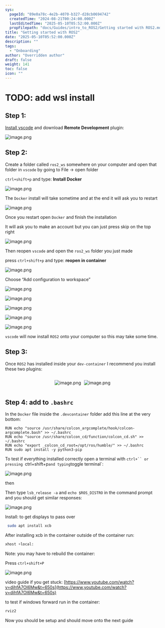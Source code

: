 ```yaml
---
sys:
  pageId: "89e0a78c-4e2b-4070-b327-d28cb0694742"
  createdTime: "2024-08-21T00:24:00.000Z"
  lastEditedTime: "2025-05-10T05:52:00.000Z"
  propFilepath: "docs/Guides/intro_to_ROS2/Getting started with ROS2.md"
title: "Getting started with ROS2"
date: "2025-05-10T05:52:00.000Z"
description: ""
tags:
  - "Onboarding"
author: "Overridden author"
draft: false
weight: 141
toc: false
icon: ""
---
```


# TODO: add wsl install

## Step 1:

[Install vscode](https://code.visualstudio.com/download) and download **Remote Development** plugin:

![image.png](https://prod-files-secure.s3.us-west-2.amazonaws.com/d518164a-d88e-44d1-a4ee-3adb3bd8bce0/efb52993-1881-4a40-b95e-6f020334f022/image.png?X-Amz-Algorithm=AWS4-HMAC-SHA256&X-Amz-Content-Sha256=UNSIGNED-PAYLOAD&X-Amz-Credential=ASIAZI2LB466Y4X4Y2MN%2F20250703%2Fus-west-2%2Fs3%2Faws4_request&X-Amz-Date=20250703T170920Z&X-Amz-Expires=3600&X-Amz-Security-Token=IQoJb3JpZ2luX2VjEBEaCXVzLXdlc3QtMiJHMEUCIQDRA77U8z3XLLxpnAmFcFXW%2FMt6dZxNjycV2%2BrbTsd5dwIgIzkn56qegxfIeMLHktx3cRZFkC4v9pnDnTRjLq3yswcq%2FwMIGhAAGgw2Mzc0MjMxODM4MDUiDBpU1%2FY1FXHQZo6rLyrcA9XYk%2FVLyJ9htxPNmltHzttecnHxiXILFC9%2BIN1zxZAf3eMzR3vitAcfx1whODTX7dw9v3zBY4%2BmhBHYC%2B5KGo4TEXngl4pq9xCkVPCPhvvT85gvuTKhb2RxXx4PtDpJPP4hbRpcc0EbYI2Uy14YltdkdvOh80J5B9HJi5geihyQZAZfp57pmQY2gUhkA0wqBhWo9P26yR0ZQjtEUATrAYsGaI%2FJ2pfWp0oSLM8wiKcwgazDzCiM6m%2F9xCOXu0ZKg6tOfRuyeNXML7hRvB6DdnK7snkjsV5cekmoZYqC1ELBhw1smrYlg%2BeyEg5si2okWpR%2FqGSZ3wGZdu6bK2w80KVpoUrIzx5Nv9KlzSY2H%2BoV8FlXUTYyp6uV%2BJSjCt%2FeSw3XdarWWQJWOlpCWJylJVa15ShQlslEDHiojVvFv1Je5GyRPe1FpE%2BiHyvXzFrcGuTHx7BocA6GWsv%2FnjtK4NSTaxux1MnoykRFYAQtwhvDh6BfpE3aT7%2BeGTRBEFcisQulRqZ1wCw%2FTPznGc7giC2qXR43Mf6neB4dWtSy43SwSsVZtvgMSjTneYLnLKW0Tda4NeeaeKO5s%2FgKFIkJMIqtpbWIXjX9BU%2FRiJMYIG0DxXCTYGInD67DBvAgMNjmmsMGOqUB5NzAcLDgNerogFOg4f%2Fth4U2O94PSZJ4ZfSMFEsGJBOsFYLn4l5nqVbFrro%2BT%2BGG3VAoMay%2BXO%2F9jgqItEJkgHhUZnx59jayFamtmLgk0vmHFA%2FNjPaz%2FDJKchNcHihnUMB3fEFJI80oT%2By5D7XEwuy%2B752%2B2dcFb33fSd4pLsSk6iZOb7n4jKePm6EaVpraH%2BGx9r8DA2hMG27%2F968uvqZ6zaYE&X-Amz-Signature=d5264fa08d4c7f100adbd4ada3c0bbb02cd43f3590be2f2f62fb9e280465d4db&X-Amz-SignedHeaders=host&x-amz-checksum-mode=ENABLED&x-id=GetObject)

## Step 2:

Create a folder called `ros2_ws` somewhere on your computer and open that folder in `vscode` by going to File → open folder 

`ctrl+shift+p` and type: **Install Docker**

![image.png](https://prod-files-secure.s3.us-west-2.amazonaws.com/d518164a-d88e-44d1-a4ee-3adb3bd8bce0/2269dc0e-1cd5-47ff-bceb-c04ad9b2eab0/image.png?X-Amz-Algorithm=AWS4-HMAC-SHA256&X-Amz-Content-Sha256=UNSIGNED-PAYLOAD&X-Amz-Credential=ASIAZI2LB466Y4X4Y2MN%2F20250703%2Fus-west-2%2Fs3%2Faws4_request&X-Amz-Date=20250703T170920Z&X-Amz-Expires=3600&X-Amz-Security-Token=IQoJb3JpZ2luX2VjEBEaCXVzLXdlc3QtMiJHMEUCIQDRA77U8z3XLLxpnAmFcFXW%2FMt6dZxNjycV2%2BrbTsd5dwIgIzkn56qegxfIeMLHktx3cRZFkC4v9pnDnTRjLq3yswcq%2FwMIGhAAGgw2Mzc0MjMxODM4MDUiDBpU1%2FY1FXHQZo6rLyrcA9XYk%2FVLyJ9htxPNmltHzttecnHxiXILFC9%2BIN1zxZAf3eMzR3vitAcfx1whODTX7dw9v3zBY4%2BmhBHYC%2B5KGo4TEXngl4pq9xCkVPCPhvvT85gvuTKhb2RxXx4PtDpJPP4hbRpcc0EbYI2Uy14YltdkdvOh80J5B9HJi5geihyQZAZfp57pmQY2gUhkA0wqBhWo9P26yR0ZQjtEUATrAYsGaI%2FJ2pfWp0oSLM8wiKcwgazDzCiM6m%2F9xCOXu0ZKg6tOfRuyeNXML7hRvB6DdnK7snkjsV5cekmoZYqC1ELBhw1smrYlg%2BeyEg5si2okWpR%2FqGSZ3wGZdu6bK2w80KVpoUrIzx5Nv9KlzSY2H%2BoV8FlXUTYyp6uV%2BJSjCt%2FeSw3XdarWWQJWOlpCWJylJVa15ShQlslEDHiojVvFv1Je5GyRPe1FpE%2BiHyvXzFrcGuTHx7BocA6GWsv%2FnjtK4NSTaxux1MnoykRFYAQtwhvDh6BfpE3aT7%2BeGTRBEFcisQulRqZ1wCw%2FTPznGc7giC2qXR43Mf6neB4dWtSy43SwSsVZtvgMSjTneYLnLKW0Tda4NeeaeKO5s%2FgKFIkJMIqtpbWIXjX9BU%2FRiJMYIG0DxXCTYGInD67DBvAgMNjmmsMGOqUB5NzAcLDgNerogFOg4f%2Fth4U2O94PSZJ4ZfSMFEsGJBOsFYLn4l5nqVbFrro%2BT%2BGG3VAoMay%2BXO%2F9jgqItEJkgHhUZnx59jayFamtmLgk0vmHFA%2FNjPaz%2FDJKchNcHihnUMB3fEFJI80oT%2By5D7XEwuy%2B752%2B2dcFb33fSd4pLsSk6iZOb7n4jKePm6EaVpraH%2BGx9r8DA2hMG27%2F968uvqZ6zaYE&X-Amz-Signature=0576988557fd442a491d36ef3cb748b3dd21bd7d548a4ed4690b7294127f9e17&X-Amz-SignedHeaders=host&x-amz-checksum-mode=ENABLED&x-id=GetObject)

The `Docker` install will take sometime and at the end it will ask you to restart

![image.png](https://prod-files-secure.s3.us-west-2.amazonaws.com/d518164a-d88e-44d1-a4ee-3adb3bd8bce0/ed233f78-be33-4b1f-b89c-9c346c0e961e/image.png?X-Amz-Algorithm=AWS4-HMAC-SHA256&X-Amz-Content-Sha256=UNSIGNED-PAYLOAD&X-Amz-Credential=ASIAZI2LB466Y4X4Y2MN%2F20250703%2Fus-west-2%2Fs3%2Faws4_request&X-Amz-Date=20250703T170920Z&X-Amz-Expires=3600&X-Amz-Security-Token=IQoJb3JpZ2luX2VjEBEaCXVzLXdlc3QtMiJHMEUCIQDRA77U8z3XLLxpnAmFcFXW%2FMt6dZxNjycV2%2BrbTsd5dwIgIzkn56qegxfIeMLHktx3cRZFkC4v9pnDnTRjLq3yswcq%2FwMIGhAAGgw2Mzc0MjMxODM4MDUiDBpU1%2FY1FXHQZo6rLyrcA9XYk%2FVLyJ9htxPNmltHzttecnHxiXILFC9%2BIN1zxZAf3eMzR3vitAcfx1whODTX7dw9v3zBY4%2BmhBHYC%2B5KGo4TEXngl4pq9xCkVPCPhvvT85gvuTKhb2RxXx4PtDpJPP4hbRpcc0EbYI2Uy14YltdkdvOh80J5B9HJi5geihyQZAZfp57pmQY2gUhkA0wqBhWo9P26yR0ZQjtEUATrAYsGaI%2FJ2pfWp0oSLM8wiKcwgazDzCiM6m%2F9xCOXu0ZKg6tOfRuyeNXML7hRvB6DdnK7snkjsV5cekmoZYqC1ELBhw1smrYlg%2BeyEg5si2okWpR%2FqGSZ3wGZdu6bK2w80KVpoUrIzx5Nv9KlzSY2H%2BoV8FlXUTYyp6uV%2BJSjCt%2FeSw3XdarWWQJWOlpCWJylJVa15ShQlslEDHiojVvFv1Je5GyRPe1FpE%2BiHyvXzFrcGuTHx7BocA6GWsv%2FnjtK4NSTaxux1MnoykRFYAQtwhvDh6BfpE3aT7%2BeGTRBEFcisQulRqZ1wCw%2FTPznGc7giC2qXR43Mf6neB4dWtSy43SwSsVZtvgMSjTneYLnLKW0Tda4NeeaeKO5s%2FgKFIkJMIqtpbWIXjX9BU%2FRiJMYIG0DxXCTYGInD67DBvAgMNjmmsMGOqUB5NzAcLDgNerogFOg4f%2Fth4U2O94PSZJ4ZfSMFEsGJBOsFYLn4l5nqVbFrro%2BT%2BGG3VAoMay%2BXO%2F9jgqItEJkgHhUZnx59jayFamtmLgk0vmHFA%2FNjPaz%2FDJKchNcHihnUMB3fEFJI80oT%2By5D7XEwuy%2B752%2B2dcFb33fSd4pLsSk6iZOb7n4jKePm6EaVpraH%2BGx9r8DA2hMG27%2F968uvqZ6zaYE&X-Amz-Signature=eb876cd46f8d2bde05a817c327c39b5dca0f9b72a2c3da01df90ecabf0d0b9e6&X-Amz-SignedHeaders=host&x-amz-checksum-mode=ENABLED&x-id=GetObject)

Once you restart open `Docker` and finish the installation

It will ask you to make an account but you can just press skip on the top right

![image.png](https://prod-files-secure.s3.us-west-2.amazonaws.com/d518164a-d88e-44d1-a4ee-3adb3bd8bce0/21010ad9-1659-4fd9-9f59-9932a09b2a3d/image.png?X-Amz-Algorithm=AWS4-HMAC-SHA256&X-Amz-Content-Sha256=UNSIGNED-PAYLOAD&X-Amz-Credential=ASIAZI2LB466Y4X4Y2MN%2F20250703%2Fus-west-2%2Fs3%2Faws4_request&X-Amz-Date=20250703T170920Z&X-Amz-Expires=3600&X-Amz-Security-Token=IQoJb3JpZ2luX2VjEBEaCXVzLXdlc3QtMiJHMEUCIQDRA77U8z3XLLxpnAmFcFXW%2FMt6dZxNjycV2%2BrbTsd5dwIgIzkn56qegxfIeMLHktx3cRZFkC4v9pnDnTRjLq3yswcq%2FwMIGhAAGgw2Mzc0MjMxODM4MDUiDBpU1%2FY1FXHQZo6rLyrcA9XYk%2FVLyJ9htxPNmltHzttecnHxiXILFC9%2BIN1zxZAf3eMzR3vitAcfx1whODTX7dw9v3zBY4%2BmhBHYC%2B5KGo4TEXngl4pq9xCkVPCPhvvT85gvuTKhb2RxXx4PtDpJPP4hbRpcc0EbYI2Uy14YltdkdvOh80J5B9HJi5geihyQZAZfp57pmQY2gUhkA0wqBhWo9P26yR0ZQjtEUATrAYsGaI%2FJ2pfWp0oSLM8wiKcwgazDzCiM6m%2F9xCOXu0ZKg6tOfRuyeNXML7hRvB6DdnK7snkjsV5cekmoZYqC1ELBhw1smrYlg%2BeyEg5si2okWpR%2FqGSZ3wGZdu6bK2w80KVpoUrIzx5Nv9KlzSY2H%2BoV8FlXUTYyp6uV%2BJSjCt%2FeSw3XdarWWQJWOlpCWJylJVa15ShQlslEDHiojVvFv1Je5GyRPe1FpE%2BiHyvXzFrcGuTHx7BocA6GWsv%2FnjtK4NSTaxux1MnoykRFYAQtwhvDh6BfpE3aT7%2BeGTRBEFcisQulRqZ1wCw%2FTPznGc7giC2qXR43Mf6neB4dWtSy43SwSsVZtvgMSjTneYLnLKW0Tda4NeeaeKO5s%2FgKFIkJMIqtpbWIXjX9BU%2FRiJMYIG0DxXCTYGInD67DBvAgMNjmmsMGOqUB5NzAcLDgNerogFOg4f%2Fth4U2O94PSZJ4ZfSMFEsGJBOsFYLn4l5nqVbFrro%2BT%2BGG3VAoMay%2BXO%2F9jgqItEJkgHhUZnx59jayFamtmLgk0vmHFA%2FNjPaz%2FDJKchNcHihnUMB3fEFJI80oT%2By5D7XEwuy%2B752%2B2dcFb33fSd4pLsSk6iZOb7n4jKePm6EaVpraH%2BGx9r8DA2hMG27%2F968uvqZ6zaYE&X-Amz-Signature=e4066e4059cb504df5b7b5481d9d2162ae0c3bd957c114d9503be89a6b0a66d2&X-Amz-SignedHeaders=host&x-amz-checksum-mode=ENABLED&x-id=GetObject)

Then reopen `vscode` and open the `ros2_ws` folder you just made

press `ctrl+shift+p` and type: **reopen in container**

![image.png](https://prod-files-secure.s3.us-west-2.amazonaws.com/d518164a-d88e-44d1-a4ee-3adb3bd8bce0/4e93b8c2-41ad-488c-8095-c74205196118/image.png?X-Amz-Algorithm=AWS4-HMAC-SHA256&X-Amz-Content-Sha256=UNSIGNED-PAYLOAD&X-Amz-Credential=ASIAZI2LB466Y4X4Y2MN%2F20250703%2Fus-west-2%2Fs3%2Faws4_request&X-Amz-Date=20250703T170920Z&X-Amz-Expires=3600&X-Amz-Security-Token=IQoJb3JpZ2luX2VjEBEaCXVzLXdlc3QtMiJHMEUCIQDRA77U8z3XLLxpnAmFcFXW%2FMt6dZxNjycV2%2BrbTsd5dwIgIzkn56qegxfIeMLHktx3cRZFkC4v9pnDnTRjLq3yswcq%2FwMIGhAAGgw2Mzc0MjMxODM4MDUiDBpU1%2FY1FXHQZo6rLyrcA9XYk%2FVLyJ9htxPNmltHzttecnHxiXILFC9%2BIN1zxZAf3eMzR3vitAcfx1whODTX7dw9v3zBY4%2BmhBHYC%2B5KGo4TEXngl4pq9xCkVPCPhvvT85gvuTKhb2RxXx4PtDpJPP4hbRpcc0EbYI2Uy14YltdkdvOh80J5B9HJi5geihyQZAZfp57pmQY2gUhkA0wqBhWo9P26yR0ZQjtEUATrAYsGaI%2FJ2pfWp0oSLM8wiKcwgazDzCiM6m%2F9xCOXu0ZKg6tOfRuyeNXML7hRvB6DdnK7snkjsV5cekmoZYqC1ELBhw1smrYlg%2BeyEg5si2okWpR%2FqGSZ3wGZdu6bK2w80KVpoUrIzx5Nv9KlzSY2H%2BoV8FlXUTYyp6uV%2BJSjCt%2FeSw3XdarWWQJWOlpCWJylJVa15ShQlslEDHiojVvFv1Je5GyRPe1FpE%2BiHyvXzFrcGuTHx7BocA6GWsv%2FnjtK4NSTaxux1MnoykRFYAQtwhvDh6BfpE3aT7%2BeGTRBEFcisQulRqZ1wCw%2FTPznGc7giC2qXR43Mf6neB4dWtSy43SwSsVZtvgMSjTneYLnLKW0Tda4NeeaeKO5s%2FgKFIkJMIqtpbWIXjX9BU%2FRiJMYIG0DxXCTYGInD67DBvAgMNjmmsMGOqUB5NzAcLDgNerogFOg4f%2Fth4U2O94PSZJ4ZfSMFEsGJBOsFYLn4l5nqVbFrro%2BT%2BGG3VAoMay%2BXO%2F9jgqItEJkgHhUZnx59jayFamtmLgk0vmHFA%2FNjPaz%2FDJKchNcHihnUMB3fEFJI80oT%2By5D7XEwuy%2B752%2B2dcFb33fSd4pLsSk6iZOb7n4jKePm6EaVpraH%2BGx9r8DA2hMG27%2F968uvqZ6zaYE&X-Amz-Signature=1172c678336f43ea5c57bcf7ef29ab1966cc83f5fa0af541c5cee57c1afe9394&X-Amz-SignedHeaders=host&x-amz-checksum-mode=ENABLED&x-id=GetObject)

Choose “Add configuration to workspace”

![image.png](https://prod-files-secure.s3.us-west-2.amazonaws.com/d518164a-d88e-44d1-a4ee-3adb3bd8bce0/9560b282-5060-4989-ba37-97e7b2c22476/image.png?X-Amz-Algorithm=AWS4-HMAC-SHA256&X-Amz-Content-Sha256=UNSIGNED-PAYLOAD&X-Amz-Credential=ASIAZI2LB466Y4X4Y2MN%2F20250703%2Fus-west-2%2Fs3%2Faws4_request&X-Amz-Date=20250703T170920Z&X-Amz-Expires=3600&X-Amz-Security-Token=IQoJb3JpZ2luX2VjEBEaCXVzLXdlc3QtMiJHMEUCIQDRA77U8z3XLLxpnAmFcFXW%2FMt6dZxNjycV2%2BrbTsd5dwIgIzkn56qegxfIeMLHktx3cRZFkC4v9pnDnTRjLq3yswcq%2FwMIGhAAGgw2Mzc0MjMxODM4MDUiDBpU1%2FY1FXHQZo6rLyrcA9XYk%2FVLyJ9htxPNmltHzttecnHxiXILFC9%2BIN1zxZAf3eMzR3vitAcfx1whODTX7dw9v3zBY4%2BmhBHYC%2B5KGo4TEXngl4pq9xCkVPCPhvvT85gvuTKhb2RxXx4PtDpJPP4hbRpcc0EbYI2Uy14YltdkdvOh80J5B9HJi5geihyQZAZfp57pmQY2gUhkA0wqBhWo9P26yR0ZQjtEUATrAYsGaI%2FJ2pfWp0oSLM8wiKcwgazDzCiM6m%2F9xCOXu0ZKg6tOfRuyeNXML7hRvB6DdnK7snkjsV5cekmoZYqC1ELBhw1smrYlg%2BeyEg5si2okWpR%2FqGSZ3wGZdu6bK2w80KVpoUrIzx5Nv9KlzSY2H%2BoV8FlXUTYyp6uV%2BJSjCt%2FeSw3XdarWWQJWOlpCWJylJVa15ShQlslEDHiojVvFv1Je5GyRPe1FpE%2BiHyvXzFrcGuTHx7BocA6GWsv%2FnjtK4NSTaxux1MnoykRFYAQtwhvDh6BfpE3aT7%2BeGTRBEFcisQulRqZ1wCw%2FTPznGc7giC2qXR43Mf6neB4dWtSy43SwSsVZtvgMSjTneYLnLKW0Tda4NeeaeKO5s%2FgKFIkJMIqtpbWIXjX9BU%2FRiJMYIG0DxXCTYGInD67DBvAgMNjmmsMGOqUB5NzAcLDgNerogFOg4f%2Fth4U2O94PSZJ4ZfSMFEsGJBOsFYLn4l5nqVbFrro%2BT%2BGG3VAoMay%2BXO%2F9jgqItEJkgHhUZnx59jayFamtmLgk0vmHFA%2FNjPaz%2FDJKchNcHihnUMB3fEFJI80oT%2By5D7XEwuy%2B752%2B2dcFb33fSd4pLsSk6iZOb7n4jKePm6EaVpraH%2BGx9r8DA2hMG27%2F968uvqZ6zaYE&X-Amz-Signature=47bd00d54954021417f84a2cffb688ccbaf564c073efc5a5d10f8585d6e17232&X-Amz-SignedHeaders=host&x-amz-checksum-mode=ENABLED&x-id=GetObject)

![image.png](https://prod-files-secure.s3.us-west-2.amazonaws.com/d518164a-d88e-44d1-a4ee-3adb3bd8bce0/2ee63f81-886b-48e8-a553-dc6e5eac99e4/image.png?X-Amz-Algorithm=AWS4-HMAC-SHA256&X-Amz-Content-Sha256=UNSIGNED-PAYLOAD&X-Amz-Credential=ASIAZI2LB466Y4X4Y2MN%2F20250703%2Fus-west-2%2Fs3%2Faws4_request&X-Amz-Date=20250703T170920Z&X-Amz-Expires=3600&X-Amz-Security-Token=IQoJb3JpZ2luX2VjEBEaCXVzLXdlc3QtMiJHMEUCIQDRA77U8z3XLLxpnAmFcFXW%2FMt6dZxNjycV2%2BrbTsd5dwIgIzkn56qegxfIeMLHktx3cRZFkC4v9pnDnTRjLq3yswcq%2FwMIGhAAGgw2Mzc0MjMxODM4MDUiDBpU1%2FY1FXHQZo6rLyrcA9XYk%2FVLyJ9htxPNmltHzttecnHxiXILFC9%2BIN1zxZAf3eMzR3vitAcfx1whODTX7dw9v3zBY4%2BmhBHYC%2B5KGo4TEXngl4pq9xCkVPCPhvvT85gvuTKhb2RxXx4PtDpJPP4hbRpcc0EbYI2Uy14YltdkdvOh80J5B9HJi5geihyQZAZfp57pmQY2gUhkA0wqBhWo9P26yR0ZQjtEUATrAYsGaI%2FJ2pfWp0oSLM8wiKcwgazDzCiM6m%2F9xCOXu0ZKg6tOfRuyeNXML7hRvB6DdnK7snkjsV5cekmoZYqC1ELBhw1smrYlg%2BeyEg5si2okWpR%2FqGSZ3wGZdu6bK2w80KVpoUrIzx5Nv9KlzSY2H%2BoV8FlXUTYyp6uV%2BJSjCt%2FeSw3XdarWWQJWOlpCWJylJVa15ShQlslEDHiojVvFv1Je5GyRPe1FpE%2BiHyvXzFrcGuTHx7BocA6GWsv%2FnjtK4NSTaxux1MnoykRFYAQtwhvDh6BfpE3aT7%2BeGTRBEFcisQulRqZ1wCw%2FTPznGc7giC2qXR43Mf6neB4dWtSy43SwSsVZtvgMSjTneYLnLKW0Tda4NeeaeKO5s%2FgKFIkJMIqtpbWIXjX9BU%2FRiJMYIG0DxXCTYGInD67DBvAgMNjmmsMGOqUB5NzAcLDgNerogFOg4f%2Fth4U2O94PSZJ4ZfSMFEsGJBOsFYLn4l5nqVbFrro%2BT%2BGG3VAoMay%2BXO%2F9jgqItEJkgHhUZnx59jayFamtmLgk0vmHFA%2FNjPaz%2FDJKchNcHihnUMB3fEFJI80oT%2By5D7XEwuy%2B752%2B2dcFb33fSd4pLsSk6iZOb7n4jKePm6EaVpraH%2BGx9r8DA2hMG27%2F968uvqZ6zaYE&X-Amz-Signature=c8a89986ca5e6e29f078f00983e08c67cf2a9a8444ea9b9db1c61bbe5d472129&X-Amz-SignedHeaders=host&x-amz-checksum-mode=ENABLED&x-id=GetObject)

![image.png](https://prod-files-secure.s3.us-west-2.amazonaws.com/d518164a-d88e-44d1-a4ee-3adb3bd8bce0/ae1580b2-b048-407e-aed9-b584224a7a04/image.png?X-Amz-Algorithm=AWS4-HMAC-SHA256&X-Amz-Content-Sha256=UNSIGNED-PAYLOAD&X-Amz-Credential=ASIAZI2LB466Y4X4Y2MN%2F20250703%2Fus-west-2%2Fs3%2Faws4_request&X-Amz-Date=20250703T170920Z&X-Amz-Expires=3600&X-Amz-Security-Token=IQoJb3JpZ2luX2VjEBEaCXVzLXdlc3QtMiJHMEUCIQDRA77U8z3XLLxpnAmFcFXW%2FMt6dZxNjycV2%2BrbTsd5dwIgIzkn56qegxfIeMLHktx3cRZFkC4v9pnDnTRjLq3yswcq%2FwMIGhAAGgw2Mzc0MjMxODM4MDUiDBpU1%2FY1FXHQZo6rLyrcA9XYk%2FVLyJ9htxPNmltHzttecnHxiXILFC9%2BIN1zxZAf3eMzR3vitAcfx1whODTX7dw9v3zBY4%2BmhBHYC%2B5KGo4TEXngl4pq9xCkVPCPhvvT85gvuTKhb2RxXx4PtDpJPP4hbRpcc0EbYI2Uy14YltdkdvOh80J5B9HJi5geihyQZAZfp57pmQY2gUhkA0wqBhWo9P26yR0ZQjtEUATrAYsGaI%2FJ2pfWp0oSLM8wiKcwgazDzCiM6m%2F9xCOXu0ZKg6tOfRuyeNXML7hRvB6DdnK7snkjsV5cekmoZYqC1ELBhw1smrYlg%2BeyEg5si2okWpR%2FqGSZ3wGZdu6bK2w80KVpoUrIzx5Nv9KlzSY2H%2BoV8FlXUTYyp6uV%2BJSjCt%2FeSw3XdarWWQJWOlpCWJylJVa15ShQlslEDHiojVvFv1Je5GyRPe1FpE%2BiHyvXzFrcGuTHx7BocA6GWsv%2FnjtK4NSTaxux1MnoykRFYAQtwhvDh6BfpE3aT7%2BeGTRBEFcisQulRqZ1wCw%2FTPznGc7giC2qXR43Mf6neB4dWtSy43SwSsVZtvgMSjTneYLnLKW0Tda4NeeaeKO5s%2FgKFIkJMIqtpbWIXjX9BU%2FRiJMYIG0DxXCTYGInD67DBvAgMNjmmsMGOqUB5NzAcLDgNerogFOg4f%2Fth4U2O94PSZJ4ZfSMFEsGJBOsFYLn4l5nqVbFrro%2BT%2BGG3VAoMay%2BXO%2F9jgqItEJkgHhUZnx59jayFamtmLgk0vmHFA%2FNjPaz%2FDJKchNcHihnUMB3fEFJI80oT%2By5D7XEwuy%2B752%2B2dcFb33fSd4pLsSk6iZOb7n4jKePm6EaVpraH%2BGx9r8DA2hMG27%2F968uvqZ6zaYE&X-Amz-Signature=1ee627b52e1394490a148c45e812e34862913a7719fc36d1bb4bd95434ee2e3b&X-Amz-SignedHeaders=host&x-amz-checksum-mode=ENABLED&x-id=GetObject)

![image.png](https://prod-files-secure.s3.us-west-2.amazonaws.com/d518164a-d88e-44d1-a4ee-3adb3bd8bce0/53255b28-f75e-430f-b9e3-c0ac8577e42b/image.png?X-Amz-Algorithm=AWS4-HMAC-SHA256&X-Amz-Content-Sha256=UNSIGNED-PAYLOAD&X-Amz-Credential=ASIAZI2LB466Y4X4Y2MN%2F20250703%2Fus-west-2%2Fs3%2Faws4_request&X-Amz-Date=20250703T170920Z&X-Amz-Expires=3600&X-Amz-Security-Token=IQoJb3JpZ2luX2VjEBEaCXVzLXdlc3QtMiJHMEUCIQDRA77U8z3XLLxpnAmFcFXW%2FMt6dZxNjycV2%2BrbTsd5dwIgIzkn56qegxfIeMLHktx3cRZFkC4v9pnDnTRjLq3yswcq%2FwMIGhAAGgw2Mzc0MjMxODM4MDUiDBpU1%2FY1FXHQZo6rLyrcA9XYk%2FVLyJ9htxPNmltHzttecnHxiXILFC9%2BIN1zxZAf3eMzR3vitAcfx1whODTX7dw9v3zBY4%2BmhBHYC%2B5KGo4TEXngl4pq9xCkVPCPhvvT85gvuTKhb2RxXx4PtDpJPP4hbRpcc0EbYI2Uy14YltdkdvOh80J5B9HJi5geihyQZAZfp57pmQY2gUhkA0wqBhWo9P26yR0ZQjtEUATrAYsGaI%2FJ2pfWp0oSLM8wiKcwgazDzCiM6m%2F9xCOXu0ZKg6tOfRuyeNXML7hRvB6DdnK7snkjsV5cekmoZYqC1ELBhw1smrYlg%2BeyEg5si2okWpR%2FqGSZ3wGZdu6bK2w80KVpoUrIzx5Nv9KlzSY2H%2BoV8FlXUTYyp6uV%2BJSjCt%2FeSw3XdarWWQJWOlpCWJylJVa15ShQlslEDHiojVvFv1Je5GyRPe1FpE%2BiHyvXzFrcGuTHx7BocA6GWsv%2FnjtK4NSTaxux1MnoykRFYAQtwhvDh6BfpE3aT7%2BeGTRBEFcisQulRqZ1wCw%2FTPznGc7giC2qXR43Mf6neB4dWtSy43SwSsVZtvgMSjTneYLnLKW0Tda4NeeaeKO5s%2FgKFIkJMIqtpbWIXjX9BU%2FRiJMYIG0DxXCTYGInD67DBvAgMNjmmsMGOqUB5NzAcLDgNerogFOg4f%2Fth4U2O94PSZJ4ZfSMFEsGJBOsFYLn4l5nqVbFrro%2BT%2BGG3VAoMay%2BXO%2F9jgqItEJkgHhUZnx59jayFamtmLgk0vmHFA%2FNjPaz%2FDJKchNcHihnUMB3fEFJI80oT%2By5D7XEwuy%2B752%2B2dcFb33fSd4pLsSk6iZOb7n4jKePm6EaVpraH%2BGx9r8DA2hMG27%2F968uvqZ6zaYE&X-Amz-Signature=e3489fa48f1911359c994a86c35dca620fcb0302ca5eacefcff6222f3e66f5d5&X-Amz-SignedHeaders=host&x-amz-checksum-mode=ENABLED&x-id=GetObject)

![image.png](https://prod-files-secure.s3.us-west-2.amazonaws.com/d518164a-d88e-44d1-a4ee-3adb3bd8bce0/7c562767-5af9-4ffb-97d1-327bcdf4ee00/image.png?X-Amz-Algorithm=AWS4-HMAC-SHA256&X-Amz-Content-Sha256=UNSIGNED-PAYLOAD&X-Amz-Credential=ASIAZI2LB466Y4X4Y2MN%2F20250703%2Fus-west-2%2Fs3%2Faws4_request&X-Amz-Date=20250703T170920Z&X-Amz-Expires=3600&X-Amz-Security-Token=IQoJb3JpZ2luX2VjEBEaCXVzLXdlc3QtMiJHMEUCIQDRA77U8z3XLLxpnAmFcFXW%2FMt6dZxNjycV2%2BrbTsd5dwIgIzkn56qegxfIeMLHktx3cRZFkC4v9pnDnTRjLq3yswcq%2FwMIGhAAGgw2Mzc0MjMxODM4MDUiDBpU1%2FY1FXHQZo6rLyrcA9XYk%2FVLyJ9htxPNmltHzttecnHxiXILFC9%2BIN1zxZAf3eMzR3vitAcfx1whODTX7dw9v3zBY4%2BmhBHYC%2B5KGo4TEXngl4pq9xCkVPCPhvvT85gvuTKhb2RxXx4PtDpJPP4hbRpcc0EbYI2Uy14YltdkdvOh80J5B9HJi5geihyQZAZfp57pmQY2gUhkA0wqBhWo9P26yR0ZQjtEUATrAYsGaI%2FJ2pfWp0oSLM8wiKcwgazDzCiM6m%2F9xCOXu0ZKg6tOfRuyeNXML7hRvB6DdnK7snkjsV5cekmoZYqC1ELBhw1smrYlg%2BeyEg5si2okWpR%2FqGSZ3wGZdu6bK2w80KVpoUrIzx5Nv9KlzSY2H%2BoV8FlXUTYyp6uV%2BJSjCt%2FeSw3XdarWWQJWOlpCWJylJVa15ShQlslEDHiojVvFv1Je5GyRPe1FpE%2BiHyvXzFrcGuTHx7BocA6GWsv%2FnjtK4NSTaxux1MnoykRFYAQtwhvDh6BfpE3aT7%2BeGTRBEFcisQulRqZ1wCw%2FTPznGc7giC2qXR43Mf6neB4dWtSy43SwSsVZtvgMSjTneYLnLKW0Tda4NeeaeKO5s%2FgKFIkJMIqtpbWIXjX9BU%2FRiJMYIG0DxXCTYGInD67DBvAgMNjmmsMGOqUB5NzAcLDgNerogFOg4f%2Fth4U2O94PSZJ4ZfSMFEsGJBOsFYLn4l5nqVbFrro%2BT%2BGG3VAoMay%2BXO%2F9jgqItEJkgHhUZnx59jayFamtmLgk0vmHFA%2FNjPaz%2FDJKchNcHihnUMB3fEFJI80oT%2By5D7XEwuy%2B752%2B2dcFb33fSd4pLsSk6iZOb7n4jKePm6EaVpraH%2BGx9r8DA2hMG27%2F968uvqZ6zaYE&X-Amz-Signature=b14dd19d1ba8b5a1b9889dc358090370c3905aa3b4468f1759c526d4c026a89d&X-Amz-SignedHeaders=host&x-amz-checksum-mode=ENABLED&x-id=GetObject)

`vscode` will now install `ROS2` onto your computer so this may take some time.

## Step 3:

Once `ROS2` has installed inside your `dev-container` I recommend you install these two plugins:

<div style="display: flex;flex-direction: row; column-gap:10px; max-width: 630px;justify-content: center;">
<div>

![image.png](https://prod-files-secure.s3.us-west-2.amazonaws.com/d518164a-d88e-44d1-a4ee-3adb3bd8bce0/3fc3d550-5a54-4ba1-ba6b-faa01cdb7369/image.png?X-Amz-Algorithm=AWS4-HMAC-SHA256&X-Amz-Content-Sha256=UNSIGNED-PAYLOAD&X-Amz-Credential=ASIAZI2LB466XEHJHERV%2F20250703%2Fus-west-2%2Fs3%2Faws4_request&X-Amz-Date=20250703T170922Z&X-Amz-Expires=3600&X-Amz-Security-Token=IQoJb3JpZ2luX2VjEBEaCXVzLXdlc3QtMiJIMEYCIQDrRWCgmMMtKmIPtzL6L4SfnWrTbKcknNLE6n%2BeF4Ju7gIhAJ29v01ty24Hiy%2F5UA9n1lKY3bhGbsUGA7lhNeoMFJGHKv8DCBoQABoMNjM3NDIzMTgzODA1Igyy1xZ7hc6aUUkfMtsq3AMKpD8v5409FOS%2F%2BOK8UKUhMKDb%2BnUsO%2BPZN%2BdGXtCVaRvq7lwKZJJMLZygmOKIQfcTBN9Oi6AqH9z625lRAu826XwyjZGIxDdL%2FW%2FsvrxHbz1Q0KFXAsIXvq7QixKsF1Q4j04cte7MW4SOE8E%2BhIXT3cuy%2BODBuVJ%2F3VOxtYkfVjDW%2BRZwmfuyQ8is0LC5shTnByOrQbRYcNKVkeXp896GeA6a0jnSKwSU9RZ%2BoC8BUTtfJxfl4MBBsM1JR2tUc2%2FfRUeWQY7tKWfTj2IW5YUZv8WA5rIl%2F0WlZ1WppxFxI3V%2FFKGFZvIWFk15KU06YJUCs1IFPgOCmIdDZaOTarOdKfAISF3EwJW%2BMeXEwph7hQ5CL6nEZJZaiD2YtVKbob7v1GcvaJkx1L8I7xe1X%2FnhJ6wTCuKyv1I01OaV%2BEW3l80UfzQxSUCSizM1ZX%2FzBHeKCtqpIV2steoLAMg9xjwWIUHkT46kuexXbFFjXNerRmmmwRfC4Xb66DGl8OFhZDNt84tu0iuERuWmqqOcb4gF5QQC1Sm4hpsuJ1jw%2Fu0JUUcUGkNvqK2IFBiYZF9%2FWPIwpjm9NsRT7rDIhODnrCyapQ%2B9Cqv8mhPa0jKIv5HJxDJiW42mxlSiGO5ZYjDU5ZrDBjqkASdczaiOvk8Zk2YfsSVBm8i6ln0b6qhDtIL8INYZ5pOw4YLvX%2BphHJ7znncsaflVQxsmBnselh9MdjHOaCE%2FzUydg2ZSEdt8yYiiZH1RZW24xnlDysD2NUZGALQC6fbTzjXn2c9W7zxB0VjYDHV3poGUI8i9QSi5ZYBqGDbLI4V0U%2BDA3MjLKvlRwtPmr4eJamezXB%2BUGiTLAUhKfc%2BFJMDt05Hq&X-Amz-Signature=612e91afb71d9b8ced19d075ec61fa94a67613fbccd1d9f0dd145ad8fa8daf25&X-Amz-SignedHeaders=host&x-amz-checksum-mode=ENABLED&x-id=GetObject)

</div>
<div>

![image.png](https://prod-files-secure.s3.us-west-2.amazonaws.com/d518164a-d88e-44d1-a4ee-3adb3bd8bce0/d994cc66-13c2-4093-a5a3-f84cf4601a82/image.png?X-Amz-Algorithm=AWS4-HMAC-SHA256&X-Amz-Content-Sha256=UNSIGNED-PAYLOAD&X-Amz-Credential=ASIAZI2LB466TWAAR2TN%2F20250703%2Fus-west-2%2Fs3%2Faws4_request&X-Amz-Date=20250703T170923Z&X-Amz-Expires=3600&X-Amz-Security-Token=IQoJb3JpZ2luX2VjEBEaCXVzLXdlc3QtMiJIMEYCIQDy81Lk%2F4BOT6t1csrBy63bj4PM5XEhmXrvVRSFQI7vTQIhAL0B3fburV8DU9Us%2B8ZgzgpxDNOpMVgS5fKlpQ51WocAKv8DCBoQABoMNjM3NDIzMTgzODA1IgxkJhbhUvmj37ZppvYq3AObGfIrjgCNSy2UnloZNpcp6D%2FQs%2FKq1HfjQYokNpWE28yxVnclrmmsmm3ne8sRaaxlD6ns%2BngdHwtyIOotmun1hW4x%2FJsm2HVU68RanrO2kTu%2Ftr2rILKp1uNLj6XEUvOnOsA%2FEdnurnmCJcgUndLtsYhgciUoJ68%2BdqtNRNd8IkUpjJoEuXcqVHJWoNKJbstKGfpGiaWPa8%2FGRtHb%2Bm15WpQBFCjWFdNM3ZrU%2BrdQT2gX0eVIe9rH5L1ou%2Btjuj1h2c3x7G2oayQQVXCtdWtW3sU5jpRehRGSaNTVNVTTYwuJMvWla61trmsxi4d1qR2gGmNpEYfmWRJTbEch7aXePEY1kVIwsXm9Z1pzybP6ruOKF4hRUFfLttsTZKnSS1Bpp69603rU9fmSGo124ZWPgOLCjvDN%2FcSNeIF6mnmeyF994c6Fbzrc4IbV5KWPBSg6zdJW6Rf3J6i5YojH5bTe2Owy9Ev6m0K%2BRLaSFH23LxmM2sDbpoj%2BI0VZVhEHNilwCLw4pnnefcx1wlLDefjZpfDVWqxtJOvmDJiUiwiGzL6syLs86YEh9qEy8HlP70YR5hbwQNoyKkOZAKRsahWBSOkYk57LUTAMTsfcF4zAY5HLU893YxDSebOwUTDC5prDBjqkAQ9%2Fb%2Fh3Vr1UgQtkVldUljg0fZN0ggnjo2WFTY%2BAxeCaKq0vY6YUv3Oil%2BXfJ9Hkch9tDSbdFYEO0N91kKA8kqLYAj%2B2lQYmS2w3akzh6eCYjyCF9YXumLG7ufsC1CgbhvTU2HBMMXx1pQ0WcQeXWzMWM57RY6%2FBfvJ34CKyiTzxTKO%2FJB%2BVr5DGUYz8NcFcZvzFgd67F3sAjB5xy9yZYC5Bpnhg&X-Amz-Signature=b0d37045187bfdeed688149473f0b466880299284585f9689d0f90dfdd512119&X-Amz-SignedHeaders=host&x-amz-checksum-mode=ENABLED&x-id=GetObject)

</div>
</div>

## Step 4: add to `.bashrc`

In the `Docker` file inside the `.devcontainer` folder add this line at the very bottom: 

```docker
RUN echo "source /usr/share/colcon_argcomplete/hook/colcon-argcomplete.bash" >> ~/.bashrc
RUN echo "source /usr/share/colcon_cd/function/colcon_cd.sh" >> ~/.bashrc
RUN echo "export _colcon_cd_root=/opt/ros/humble/" >> ~/.bashrc
RUN sudo apt install -y python3-pip 
```

To test if everything installed correctly open a terminal with `ctrl+`` or pressing `ctrl+shift+p` and typing `toggle terminal`:

![image.png](https://prod-files-secure.s3.us-west-2.amazonaws.com/d518164a-d88e-44d1-a4ee-3adb3bd8bce0/6a4943d8-b04e-4c02-9a58-775f3384d1a5/image.png?X-Amz-Algorithm=AWS4-HMAC-SHA256&X-Amz-Content-Sha256=UNSIGNED-PAYLOAD&X-Amz-Credential=ASIAZI2LB466Y4X4Y2MN%2F20250703%2Fus-west-2%2Fs3%2Faws4_request&X-Amz-Date=20250703T170920Z&X-Amz-Expires=3600&X-Amz-Security-Token=IQoJb3JpZ2luX2VjEBEaCXVzLXdlc3QtMiJHMEUCIQDRA77U8z3XLLxpnAmFcFXW%2FMt6dZxNjycV2%2BrbTsd5dwIgIzkn56qegxfIeMLHktx3cRZFkC4v9pnDnTRjLq3yswcq%2FwMIGhAAGgw2Mzc0MjMxODM4MDUiDBpU1%2FY1FXHQZo6rLyrcA9XYk%2FVLyJ9htxPNmltHzttecnHxiXILFC9%2BIN1zxZAf3eMzR3vitAcfx1whODTX7dw9v3zBY4%2BmhBHYC%2B5KGo4TEXngl4pq9xCkVPCPhvvT85gvuTKhb2RxXx4PtDpJPP4hbRpcc0EbYI2Uy14YltdkdvOh80J5B9HJi5geihyQZAZfp57pmQY2gUhkA0wqBhWo9P26yR0ZQjtEUATrAYsGaI%2FJ2pfWp0oSLM8wiKcwgazDzCiM6m%2F9xCOXu0ZKg6tOfRuyeNXML7hRvB6DdnK7snkjsV5cekmoZYqC1ELBhw1smrYlg%2BeyEg5si2okWpR%2FqGSZ3wGZdu6bK2w80KVpoUrIzx5Nv9KlzSY2H%2BoV8FlXUTYyp6uV%2BJSjCt%2FeSw3XdarWWQJWOlpCWJylJVa15ShQlslEDHiojVvFv1Je5GyRPe1FpE%2BiHyvXzFrcGuTHx7BocA6GWsv%2FnjtK4NSTaxux1MnoykRFYAQtwhvDh6BfpE3aT7%2BeGTRBEFcisQulRqZ1wCw%2FTPznGc7giC2qXR43Mf6neB4dWtSy43SwSsVZtvgMSjTneYLnLKW0Tda4NeeaeKO5s%2FgKFIkJMIqtpbWIXjX9BU%2FRiJMYIG0DxXCTYGInD67DBvAgMNjmmsMGOqUB5NzAcLDgNerogFOg4f%2Fth4U2O94PSZJ4ZfSMFEsGJBOsFYLn4l5nqVbFrro%2BT%2BGG3VAoMay%2BXO%2F9jgqItEJkgHhUZnx59jayFamtmLgk0vmHFA%2FNjPaz%2FDJKchNcHihnUMB3fEFJI80oT%2By5D7XEwuy%2B752%2B2dcFb33fSd4pLsSk6iZOb7n4jKePm6EaVpraH%2BGx9r8DA2hMG27%2F968uvqZ6zaYE&X-Amz-Signature=ae986d020053440c101fb0cf881ec40383b7a36a079977b49f934bb98c9431a7&X-Amz-SignedHeaders=host&x-amz-checksum-mode=ENABLED&x-id=GetObject)

then 

Then type `lsb_release -a` and `echo $ROS_DISTRO` in the command prompt and you should get similar responses:

![image.png](https://prod-files-secure.s3.us-west-2.amazonaws.com/d518164a-d88e-44d1-a4ee-3adb3bd8bce0/3e635dec-a805-4e85-8b9e-d000e5b71a4e/image.png?X-Amz-Algorithm=AWS4-HMAC-SHA256&X-Amz-Content-Sha256=UNSIGNED-PAYLOAD&X-Amz-Credential=ASIAZI2LB466Y4X4Y2MN%2F20250703%2Fus-west-2%2Fs3%2Faws4_request&X-Amz-Date=20250703T170920Z&X-Amz-Expires=3600&X-Amz-Security-Token=IQoJb3JpZ2luX2VjEBEaCXVzLXdlc3QtMiJHMEUCIQDRA77U8z3XLLxpnAmFcFXW%2FMt6dZxNjycV2%2BrbTsd5dwIgIzkn56qegxfIeMLHktx3cRZFkC4v9pnDnTRjLq3yswcq%2FwMIGhAAGgw2Mzc0MjMxODM4MDUiDBpU1%2FY1FXHQZo6rLyrcA9XYk%2FVLyJ9htxPNmltHzttecnHxiXILFC9%2BIN1zxZAf3eMzR3vitAcfx1whODTX7dw9v3zBY4%2BmhBHYC%2B5KGo4TEXngl4pq9xCkVPCPhvvT85gvuTKhb2RxXx4PtDpJPP4hbRpcc0EbYI2Uy14YltdkdvOh80J5B9HJi5geihyQZAZfp57pmQY2gUhkA0wqBhWo9P26yR0ZQjtEUATrAYsGaI%2FJ2pfWp0oSLM8wiKcwgazDzCiM6m%2F9xCOXu0ZKg6tOfRuyeNXML7hRvB6DdnK7snkjsV5cekmoZYqC1ELBhw1smrYlg%2BeyEg5si2okWpR%2FqGSZ3wGZdu6bK2w80KVpoUrIzx5Nv9KlzSY2H%2BoV8FlXUTYyp6uV%2BJSjCt%2FeSw3XdarWWQJWOlpCWJylJVa15ShQlslEDHiojVvFv1Je5GyRPe1FpE%2BiHyvXzFrcGuTHx7BocA6GWsv%2FnjtK4NSTaxux1MnoykRFYAQtwhvDh6BfpE3aT7%2BeGTRBEFcisQulRqZ1wCw%2FTPznGc7giC2qXR43Mf6neB4dWtSy43SwSsVZtvgMSjTneYLnLKW0Tda4NeeaeKO5s%2FgKFIkJMIqtpbWIXjX9BU%2FRiJMYIG0DxXCTYGInD67DBvAgMNjmmsMGOqUB5NzAcLDgNerogFOg4f%2Fth4U2O94PSZJ4ZfSMFEsGJBOsFYLn4l5nqVbFrro%2BT%2BGG3VAoMay%2BXO%2F9jgqItEJkgHhUZnx59jayFamtmLgk0vmHFA%2FNjPaz%2FDJKchNcHihnUMB3fEFJI80oT%2By5D7XEwuy%2B752%2B2dcFb33fSd4pLsSk6iZOb7n4jKePm6EaVpraH%2BGx9r8DA2hMG27%2F968uvqZ6zaYE&X-Amz-Signature=3c764f185fb4b1ee91ef0522f74f20a44fbb666ab186b86eaf9c6d22a76dd74c&X-Amz-SignedHeaders=host&x-amz-checksum-mode=ENABLED&x-id=GetObject)

Install:  to get displays to pass over

```bash
 sudo apt install xcb
```

After installing xcb in the container outside of the container run:

```python
xhost +local:
```

Note: you may have to rebuild the container:

Press `ctrl+shift+P`

![image.png](https://prod-files-secure.s3.us-west-2.amazonaws.com/d518164a-d88e-44d1-a4ee-3adb3bd8bce0/6c2be660-2618-4c38-9c26-53554f7a0b7b/image.png?X-Amz-Algorithm=AWS4-HMAC-SHA256&X-Amz-Content-Sha256=UNSIGNED-PAYLOAD&X-Amz-Credential=ASIAZI2LB466Y4X4Y2MN%2F20250703%2Fus-west-2%2Fs3%2Faws4_request&X-Amz-Date=20250703T170920Z&X-Amz-Expires=3600&X-Amz-Security-Token=IQoJb3JpZ2luX2VjEBEaCXVzLXdlc3QtMiJHMEUCIQDRA77U8z3XLLxpnAmFcFXW%2FMt6dZxNjycV2%2BrbTsd5dwIgIzkn56qegxfIeMLHktx3cRZFkC4v9pnDnTRjLq3yswcq%2FwMIGhAAGgw2Mzc0MjMxODM4MDUiDBpU1%2FY1FXHQZo6rLyrcA9XYk%2FVLyJ9htxPNmltHzttecnHxiXILFC9%2BIN1zxZAf3eMzR3vitAcfx1whODTX7dw9v3zBY4%2BmhBHYC%2B5KGo4TEXngl4pq9xCkVPCPhvvT85gvuTKhb2RxXx4PtDpJPP4hbRpcc0EbYI2Uy14YltdkdvOh80J5B9HJi5geihyQZAZfp57pmQY2gUhkA0wqBhWo9P26yR0ZQjtEUATrAYsGaI%2FJ2pfWp0oSLM8wiKcwgazDzCiM6m%2F9xCOXu0ZKg6tOfRuyeNXML7hRvB6DdnK7snkjsV5cekmoZYqC1ELBhw1smrYlg%2BeyEg5si2okWpR%2FqGSZ3wGZdu6bK2w80KVpoUrIzx5Nv9KlzSY2H%2BoV8FlXUTYyp6uV%2BJSjCt%2FeSw3XdarWWQJWOlpCWJylJVa15ShQlslEDHiojVvFv1Je5GyRPe1FpE%2BiHyvXzFrcGuTHx7BocA6GWsv%2FnjtK4NSTaxux1MnoykRFYAQtwhvDh6BfpE3aT7%2BeGTRBEFcisQulRqZ1wCw%2FTPznGc7giC2qXR43Mf6neB4dWtSy43SwSsVZtvgMSjTneYLnLKW0Tda4NeeaeKO5s%2FgKFIkJMIqtpbWIXjX9BU%2FRiJMYIG0DxXCTYGInD67DBvAgMNjmmsMGOqUB5NzAcLDgNerogFOg4f%2Fth4U2O94PSZJ4ZfSMFEsGJBOsFYLn4l5nqVbFrro%2BT%2BGG3VAoMay%2BXO%2F9jgqItEJkgHhUZnx59jayFamtmLgk0vmHFA%2FNjPaz%2FDJKchNcHihnUMB3fEFJI80oT%2By5D7XEwuy%2B752%2B2dcFb33fSd4pLsSk6iZOb7n4jKePm6EaVpraH%2BGx9r8DA2hMG27%2F968uvqZ6zaYE&X-Amz-Signature=0ecddb3f3a12995a4e5b8ec3b8b907434546e6b875b245ef38c71dffc28bd8d8&X-Amz-SignedHeaders=host&x-amz-checksum-mode=ENABLED&x-id=GetObject)

video guide if you get stuck: [https://www.youtube.com/watch?v=dihfA7Ol6Mw&t=650s](https://www.youtube.com/watch?v=dihfA7Ol6Mw&t=650s)

to test if windows forward run in the container:

```bash
rviz2
```

Now you should be setup and should move onto the next guide 
